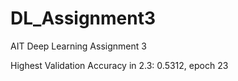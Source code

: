 # DL_Assignment3
AIT Deep Learning Assignment 3

Highest Validation Accuracy in 2.3: 0.5312, epoch 23
